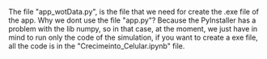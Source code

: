 The file "app_wotData.py", is the file that we need for create the .exe file of the app.
Why we dont use the file "app.py"? Because the PyInstaller has a problem with the lib numpy, so in that case, at the moment, we just have in mind to run only 
the code of the simulation, if you want to create a exe file, all the code is in the "Crecimeinto_Celular.ipynb" file.
